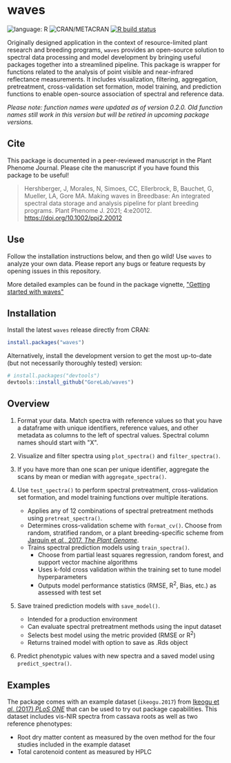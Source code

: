 # waves

<!-- badges: start -->
![language: R](https://img.shields.io/badge/language-R-blue.svg)
![CRAN/METACRAN](https://img.shields.io/cran/v/waves?label=CRAN)
[![R build status](https://github.com/GoreLab/waves/workflows/R-CMD-check/badge.svg)](https://github.com/GoreLab/waves/actions)
<!-- badges: end -->

Originally designed application in the context of resource-limited plant research and breeding programs, `waves` provides an open-source solution to spectral data processing and model development by bringing useful packages together into a streamlined pipeline. This package is wrapper for functions related to the analysis of point visible and near-infrared reflectance measurements. It includes visualization, filtering, aggregation, pretreatment, cross-validation set formation, model training, and prediction functions to enable open-source association of spectral and reference data. 

*Please note: function names were updated as of version 0.2.0. Old function names still work in this version but will be retired in upcoming package versions.*

## Cite
This package is documented in a peer-reviewed manuscript in the Plant Phenome Journal. Please cite the manuscript if you have found this package to be useful! 

> Hershberger, J, Morales, N, Simoes, CC, Ellerbrock, B, Bauchet, G, Mueller, LA, Gore MA. Making waves in Breedbase: An integrated spectral data storage and analysis pipeline for plant breeding programs. Plant Phenome J. 2021; 4:e20012. https://doi.org/10.1002/ppj2.20012


## Use

Follow the installation instructions below, and then go wild! Use `waves` to analyze your own data. Please report any bugs or feature requests by opening issues in this repository.

More detailed examples can be found in the package vignette, ["Getting started with waves"](articles/waves.html)


## Installation
Install the latest `waves` release directly from CRAN: 
``` r
install.packages("waves")
```
Alternatively, install the development version to get the most up-to-date (but not necessarily thoroughly tested) version:
``` r
# install.packages("devtools")
devtools::install_github("GoreLab/waves")
```

## Overview
1. Format your data. Match spectra with reference values so that you have a dataframe with unique identifiers, reference values, and other metadata as columns to the left of spectral values. Spectral column names should start with "X".

2. Visualize and filter spectra using `plot_spectra()` and `filter_spectra()`.

3. If you have more than one scan per unique identifier, aggregate the scans by mean or median with `aggregate_spectra()`.

4. Use `test_spectra()` to perform spectral pretreatment, cross-validation set formation, and model training functions over multiple iterations.
    - Applies any of 12 combinations of spectral pretreatment methods using `pretreat_spectra()`.
    - Determines cross-validation scheme with `format_cv()`. Choose from random, stratified random, or a plant breeding-specific scheme from [Jarqu&iacute;n et *al.*, 2017. *The Plant Genome*](https://doi.org/10.3835/plantgenome2016.12.0130).
    - Trains spectral prediction models using `train_spectra()`.
        - Choose from partial least squares regression, random forest, and support vector machine algorithms
        - Uses k-fold cross validation within the training set to tune model hyperparameters
        - Outputs model performance statistics (RMSE, R<sup>2</sup>, Bias, etc.) as assessed with test set

5. Save trained prediction models with `save_model()`.
    - Intended for a production environment
    - Can evaluate spectral pretreatment methods using the input dataset
    - Selects best model using the metric provided (RMSE or  R<sup>2</sup>)
    - Returns trained model with option to save as .Rds object

6. Predict phenotypic values with new spectra and a saved model using `predict_spectra()`.


## Examples

The package comes with an example dataset (`ikeogu.2017`) from [Ikeogu et *al.* (2017) *PLoS ONE*](https://doi.org/10.1371/journal.pone.0188918) that can be used to try out package capabilities. This dataset includes vis-NIR spectra from cassava roots as well as two reference phenotypes:

* Root dry matter content as measured by the oven method for the four studies included in the example dataset
* Total carotenoid content as measured by HPLC





